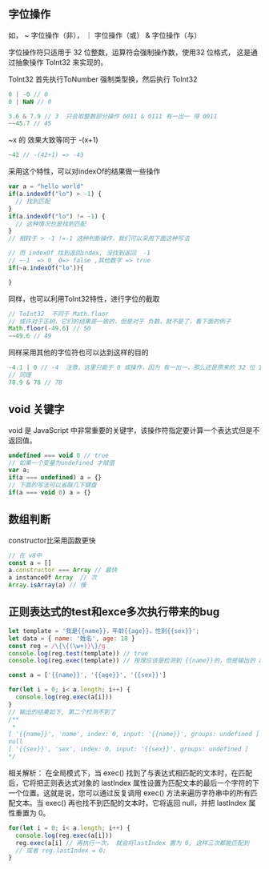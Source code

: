 
## 字位操作
如， ~ 字位操作（非）， ｜ 字位操作（或） & 字位操作（与）

字位操作符只适用于 32 位整数，运算符会强制操作数，使用32 位格式， 这是通过抽象操作 ToInt32 来实现的。

ToInt32 首先执行ToNumber 强制类型换，然后执行 ToInt32

```js
0 | -0 // 0
0 | NaN // 0

3.6 & 7.9 // 3  只会取整数部分操作 0011 & 0111 有一出一 得 0011 
~~45.7 // 45
```

~x 的 效果大致等同于 -(x+1)

```js
~42 // -(42+1) => -43
```

采用这个特性，可以对indexOf的结果做一些操作
```js
var a = "hello world"
if(a.indexOf("lo") > -1) {
  // 找到匹配
}
if(a.indexOf("lo") != -1) {
  // 这种情况也是找到匹配
}
// 相较于 > -1 !=-1 这种判断操作，我们可以采用下面这种写法

// 而 indexOf 找到返回index, 没找到返回  -1
// ~-1  => 0  0=> false ,其他数字 => true
if(~a.indexOf("lo")){ 

} 
```

同样，也可以利用ToInt32特性，进行字位的截取
```js
// ToInt32  不同于 Math.floor
// 或许对于正树，它们的结果是一致的，但是对于 负数，就不是了，看下面的例子
Math.floor(-49.6) // 50
~~49.6 // 49
```
同样采用其他的字位符也可以达到这样的目的
```js
-4.1 | 0 // -4  注意，这里只能于 0 或操作，因为 有一出一，那么还是原来的 32 位 Int
// 同理
78.9 & 78 // 78
```

## void 关键字
 void 是 JavaScript 中非常重要的关键字，该操作符指定要计算一个表达式但是不返回值。
```js
undefined === void 0 // true
// 如果一个变量为undefined 才赋值
var a;
if(a === undefined) a = {}
// 下面的写法可以省敲几下键盘
if(a === void 0) a = {}
```

## 数组判断
constructor比采用函数更快
```js
// 在 v8中
const a = []
a.constructor === Array // 最快
a instanceOf Array  // 次
Array.isArray(a) // 慢
```

## 正则表达式的test和exce多次执行带来的bug

```js
let template = '我是{{name}}，年龄{{age}}，性别{{sex}}'; 
let data = { name: '姓名', age: 18 }
const reg = /\{\{(\w+)}\}/g
console.log(reg.test(template)) // true
console.log(reg.exec(template)) // 按理应该是检测到 {{name}}的，但是输出的 age

const a = ['{{name}}', '{{age}}', '{{sex}}']

for(let i = 0; i< a.length; i++) {
  console.log(reg.exec(a[i]))
}
// 输出的结果如下, 第二个检测不到了
/**
 * 
[ '{{name}}', 'name', index: 0, input: '{{name}}', groups: undefined ]
null
[ '{{sex}}', 'sex', index: 0, input: '{{sex}}', groups: undefined ]
*/
```

相关解析： 
在全局模式下，当 exec() 找到了与表达式相匹配的文本时，在匹配后，它将把正则表达式对象的 lastIndex 属性设置为匹配文本的最后一个字符的下一个位置。这就是说，您可以通过反复调用 exec() 方法来遍历字符串中的所有匹配文本。当 exec() 再也找不到匹配的文本时，它将返回 null，并把 lastIndex 属性重置为 0。

```js
for(let i = 0; i< a.length; i++) {
  console.log(reg.exec(a[i]))
  reg.exec(a[i] // 再执行一次， 就会将lastIndex 置为 0, 这样三次都能匹配到
  // 或者 reg.lastIndex = 0; 
}
```